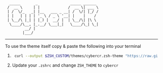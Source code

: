 ```
  _____       _               _____ ______ 
 /  __ \     | |             /  __ \| ___ \
 | /  \/_   _| |__   ___ _ __| /  \/| |_/ /
 | |   | | | | '_ \ / _ \ '__| |    |    / 
 | \__/\ |_| | |_) |  __/ |  | \__/\| |\ \ 
  \____/\__, |_.__/ \___|_|   \____/\_| \_|
         __/ |                             
        |___/                              
```
---

To use the theme itself copy & paste the following into your terminal
1. ```bash
    curl --output $ZSH_CUSTOM/themes/cybercr.zsh-theme "https://raw.githubusercontent.com/NrdyN8/CyberCR/refs/heads/main/cybercr.zsh-theme"
    ```
2. Update your `.zshrc` and change `ZSH_THEME` to `cybercr`